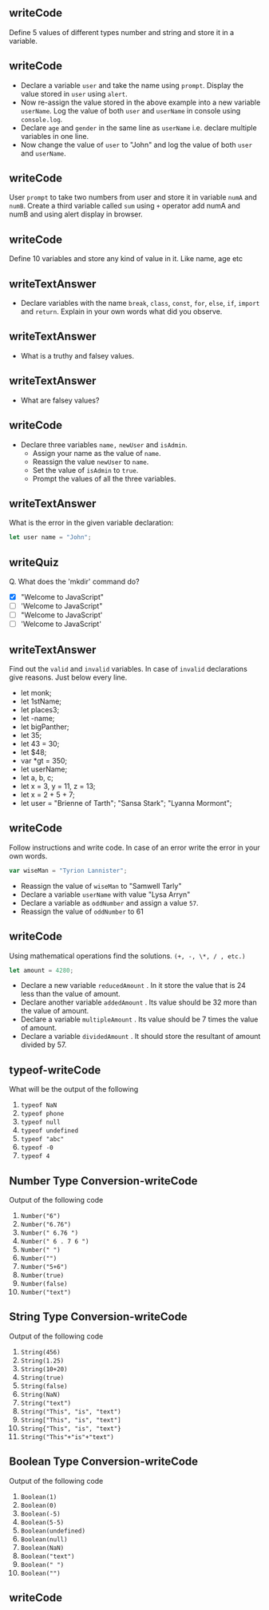 ## writeCode

Define 5 values of different types number and string and store it in a variable.

## writeCode

- Declare a variable `user` and take the name using `prompt`. Display the value stored in `user` using `alert`.
- Now re-assign the value stored in the above example into a new variable `userName`. Log the value of both `user` and `userName` in console using `console.log`.
- Declare `age` and `gender` in the same line as `userName` i.e. declare multiple variables in one line.
- Now change the value of `user` to "John" and log the value of both `user` and `userName`.

## writeCode

User `prompt` to take two numbers from user and store it in variable `numA` and `numB`. Create a third variable called `sum` using `+` operator add numA and numB and using alert display in browser.

## writeCode

Define 10 variables and store any kind of value in it. Like name, age etc

## writeTextAnswer

- Declare variables with the name `break`, `class`, `const`, `for`, `else`, `if`, `import` and `return`. Explain in your own words what did you observe.

## writeTextAnswer

- What is a truthy and falsey values.

## writeTextAnswer

- What are falsey values?

## writeCode

- Declare three variables `name,` `newUser` and `isAdmin`.
  - Assign your name as the value of `name`.
  - Reassign the value `newUser` to `name`.
  - Set the value of `isAdmin` to `true`.
  - Prompt the values of all the three variables.

## writeTextAnswer

What is the error in the given variable declaration:

```js
let user name = "John";
```

## writeQuiz

Q. What does the 'mkdir' command do?

- [x] "Welcome to JavaScript"
- [ ] 'Welcome to JavaScript"
- [ ] "Welcome to JavaScript'
- [ ] 'Welcome to JavaScript'

## writeTextAnswer

Find out the `valid` and `invalid` variables. In case of `invalid` declarations give reasons. Just below every line.

- let monk;
- let 1stName;
- let places3;
- let -name;
- let bigPanther;
- let 35;
- let 43 = 30;
- let \$48;
- var \*gt = 350;
- let userName;
- let a, b, c;
- let x = 3, y = 11, z = 13;
- let x = 2 + 5 + 7;
- let user = "Brienne of Tarth"; "Sansa Stark"; "Lyanna Mormont";

## writeCode

Follow instructions and write code. In case of an error write the error in your own words.

```js
var wiseMan = "Tyrion Lannister";
```

- Reassign the value of `wiseMan` to "Samwell Tarly"
- Declare a variable `userName` with value "Lysa Arryn"
- Declare a variable as `oddNumber` and assign a value `57`.
- Reassign the value of `oddNumber` to 61

## writeCode

Using mathematical operations find the solutions. `(+, -, \*, / , etc.)`

```js
let amount = 4280;
```

- Declare a new variable `reducedAmount` . In it store the value that is 24 less than the value of amount.
- Declare another variable `addedAmount` . Its value should be 32 more than the value of amount.
- Declare a variable `multipleAmount` . Its value should be 7 times the value of amount.
- Declare a variable `dividedAmount` . It should store the resultant of amount divided by 57.

## typeof-writeCode

What will be the output of the following

1. `typeof NaN`
2. `typeof phone`
3. `typeof null`
4. `typeof undefined`
5. `typeof "abc"`
6. `typeof -0`
7. `typeof 4`

## Number Type Conversion-writeCode

Output of the following code

1. `Number("6")`
2. `Number("6.76")`
3. `Number(" 6.76 ")`
4. `Number(" 6 . 7 6 ")`
5. `Number(" ")`
6. `Number("")`
7. `Number("5+6")`
8. `Number(true)`
9. `Number(false)`
10. `Number("text")`

## String Type Conversion-writeCode

Output of the following code

1. `String(456)`
2. `String(1.25)`
3. `String(10+20)`
4. `String(true)`
5. `String(false)`
6. `String(NaN)`
7. `String("text")`
8. `String("This", "is", "text")`
9. `String["This", "is", "text"]`
10. `String{"This", "is", "text"}`
11. `String("This"+"is"+"text")`

## Boolean Type Conversion-writeCode

Output of the following code

1. `Boolean(1)`
2. `Boolean(0)`
3. `Boolean(-5)`
4. `Boolean(5-5)`
5. `Boolean(undefined)`
6. `Boolean(null)`
7. `Boolean(NaN)`
8. `Boolean("text")`
9. `Boolean(" ")`
10. `Boolean("")`

## writeCode
